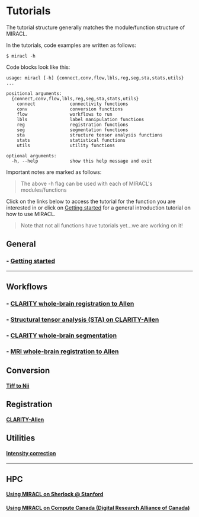 # Tutorials

The tutorial structure generally matches the module/function structure of MIRACL.

In the tutorials, code examples are written as follows:

```
$ miracl -h
```

Code blocks look like this:

```
usage: miracl [-h] {connect,conv,flow,lbls,reg,seg,sta,stats,utils} ...

positional arguments:
  {connect,conv,flow,lbls,reg,seg,sta,stats,utils}
    connect             connectivity functions
    conv                conversion functions
    flow                workflows to run
    lbls                label manipulation functions
    reg                 registration functions
    seg                 segmentation functions
    sta                 structure tensor analysis functions
    stats               statistical functions
    utils               utility functions

optional arguments:
  -h, --help            show this help message and exit
```

Important notes are marked as follows:

> The above -h flag can be used with each of MIRACL's modules/functions

Click on the links below to access the tutorial for the function you are 
interested in or click on [Getting started](./tutorials/beginner/getting_started.md)
for a general introduction tutorial on how to use MIRACL.

> Note that not all functions have tutorials yet...we are working on it!

## General

### - [Getting started](./tutorials/beginner/getting_started.md)

---

## Workflows

### - [CLARITY whole-brain registration to Allen](./tutorials/clar_reg/clar_reg.md)

### - [Structural tensor analysis (STA) on CLARITY-Allen](./tutorials/sta/sta.md)

### - [CLARITY whole-brain segmentation](./tutorials/clar_seg/clar_seg.md)

### - [MRI whole-brain registration to Allen](./tutorials/mri_reg/mri_reg.md)

## Conversion

#### [Tiff to Nii](./tutorials/tiff_to_nii/tiff_to_nii.md)

## Registration

#### [CLARITY-Allen](./tutorials/registration/reg_clarity-allen/reg_clarity-allen.md)

## Utilities

#### [Intensity correction](./tutorials/int_corr/int_corr.md)

---

## HPC

#### [Using MIRACL on Sherlock @ Stanford](./tutorials/sherlock/sherlock.md)

#### [Using MIRACL on Compute Canada (Digital Research Alliance of Canada)](./tutorials/compute_canada/compute_canada.md)
